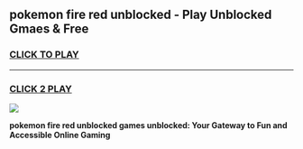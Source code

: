 
## pokemon fire red unblocked - Play Unblocked Gmaes & Free
<h3>
<a href="https://news.freeplayer.one?title=pokemon_fire_red_unblocked&ref=16F">CLICK TO PLAY</a></h3>
<hr>

<h3>
<a href="https://news.freeplayer.one?title=pokemon_fire_red_unblocked&ref=16F">CLICK 2 PLAY</a>
  
</h3>

<a href="https://news.freeplayer.one?title=pokemon_fire_red_unblocked&ref=16F/"><img src="https://clearcache.store/games.png"></a>


**pokemon fire red unblocked games unblocked: Your Gateway to Fun and Accessible Online Gaming**
